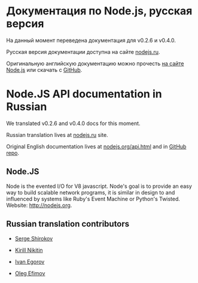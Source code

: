 Документация по Node.js, русская версия
=======================================

На данный момент переведена документация для v0.2.6 и v0.4.0.

Русская версия документации доступна на сайте [nodejs.ru](http://nodejs.ru/).

Оригинальную английскую документацию можно прочесть [на сайте Node.js](http://nodejs.org/api.html) или скачать с [GitHub](http://github.com/ry/node/tree/master/doc/).

Node.JS API documentation in Russian
====================================

We translated v0.2.6 and v0.4.0 docs for this moment.

Russian translation lives at [nodejs.ru](http://nodejs.ru/) site.

Original English documentation lives at [nodejs.org/api.html](http://nodejs.org/api.html) and in [GitHub repo](http://github.com/ry/node/tree/master/doc/).


## Node.JS

Node is the evented I/O for V8 javascript.
Node's goal is to provide an easy way to build scalable network programs,
it is similar in design to and influenced by systems like Ruby's Event Machine or Python's Twisted.
Website: <http://nodejs.org>.


## Russian translation contributors

* [Serge Shirokov](http://github.com/kurokikaze)

* [Kirill Nikitin](http://github.com/Locke23rus)

* [Ivan Egorov](http://github.com/egorich239)

* [Oleg Efimov](http://github.com/Sannis)

